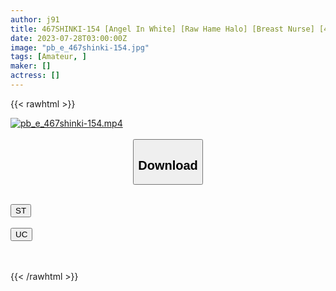 ```yaml
---
author: j91
title: 467SHINKI-154 [Angel In White] [Raw Hame Halo] [Breast Nurse] [4 Paco 3P] S-Chan & Y-Chan
date: 2023-07-28T03:00:00Z
image: "pb_e_467shinki-154.jpg"
tags: [Amateur, ]
maker: []
actress: []
---
```



{{< rawhtml >}}

<div class="video" data-videoid="7qJJopvjm7UAeg6">
    <a href="javascript:;">
        <img src="https://my.j91.asia/posts/pb_e_467shinki-154/pb_e_467shinki-154.jpg" width="WIDTH" height="HEIGHT" alt="pb_e_467shinki-154.mp4" loading="lazy">
    </a>
</div>

<script type="text/javascript" src="https://j91.asia/asset/on-demand-st.js"></script>

<br>
  <link rel="stylesheet" href="https://j91.asia/asset/bs5.css">
  
  <center>
  <button class="btn btn-primary" type="button" data-bs-toggle="collapse" data-bs-target=".multi-collapse" aria-expanded="false" aria-controls="multiCollapseExample1 multiCollapseExample2"><h2>Download</h2></button></center>
</p>
<div class="row">
  <div class="col">
    <div class="collapse multi-collapse" id="multiCollapseExample1">
      <div class="card card-body">
	      	      <br>
<div class="buttons">  
<a href="https://streamtape.to/v/7qJJopvjm7UAeg6"><button class="btn-hover color-3"><i class="fa fa-download"></i> ST</button></a></div>
    </div>
  </div>
</div>
  <div class="col">
    <div class="collapse multi-collapse" id="multiCollapseExample2">
      <div class="card card-body">
	      <br>
<div class="buttons">
    <a href="https://userscloud.com/d4ajsd8n0x83"><button class="btn-hover color-9"><i class="fa fa-download"></i> UC</button></a></div>
<br><br>
      </div>
    </div>
  </div>
</div>

{{< /rawhtml >}}